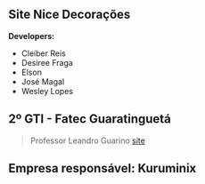 ## Site Nice Decorações

**Developers:**

* Cleiber Reis
* Desiree Fraga
* Elson
* José Magal
* Wesley Lopes

## 2º GTI - Fatec Guaratinguetá

> Professor Leandro Guarino [site](http://www.leandroguarino.com.br/)

## Empresa responsável: **Kuruminix**
